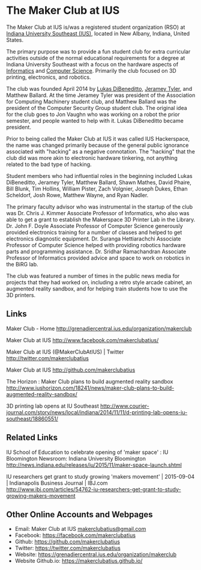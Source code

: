 # The Maker Club at IUS

The Maker Club at IUS is/was a registered student organization (RSO) at [Indiana University Southeast (IUS)](http://ius.edu/), located in New Albany, Indiana, United States.

The primary purpose was to provide a fun student club for extra curricular activities outside of the normal educational requirements for a degree at Indiana University Southeast with a focus on the hardware aspects of [Informatics](http://ius.edu/natural-sciences/programs/informatics/) and [Computer Science](http://ius.edu/natural-sciences/programs/computer-science/). Primarily the club focused on 3D printing, electronics, and robotics.

The club was founded April 2014 by [Lukas DiBeneditto](http://dibeneditto.com/), [Jeramey Tyler](http://linkedin.com/in/jeramey-tyler-a6441795), and Matthew Ballard. At the time Jeramey Tyler was president of the Association for Computing Machinery student club, and Matthew Ballard was the president of the Computer Security Group student club. The original idea for the club goes to Jon Vaughn who was working on a robot the prior semester, and people wanted to help with it. Lukas DiBeneditto became president.

Prior to being called the Maker Club at IUS it was called IUS Hackerspace, the name was changed primarily because of the general public ignorance associated with "hacking" as a negative connotation. The "hacking" that the club did was more akin to electronic hardware tinkering, not anything related to the bad type of hacking. 

Student members who had influential roles in the beginning included Lukas DiBeneditto, Jeramey Tyler, Matthew Ballard, Shawn Mathes, David Phaire, Bill Blunk, Tim Hollins, William Pister, Zach Volgnier, Joseph Dukes, Ethan Scheldorf, Josh Rowe, Matthew Wayne, and Ryan Nadler.

The primary faculty advisor who was instrumental in the startup of the club was Dr. Chris J. Kimmer Associate Professor of Informatics, who also was able to get a grant to establish the Makerspace 3D Printer Lab in the Library. Dr. John F. Doyle Associate Professor of Computer Science generously provided electronics training for a number of classes and helped to get electronics diagnostic equipment. Dr. Suranga Hettiarachchi Associate Professor of Computer Science helped with providing robotics hardware parts and programming assistance. Dr. Sridhar Ramachandran Associate Professor of Informatics provided advice and space to work on robotics in the BiRG lab.

The club was featured a number of times in the public news media for projects that they had worked on, including a retro style arcade cabinet, an augmented reality sandbox, and for helping train students how to use the 3D printers.


## Links

Maker Club - Home
http://grenadiercentral.ius.edu/organization/makerclub

Maker Club at IUS
http://www.facebook.com/makerclubatius/

Maker Club at IUS (@MakerClubAtIUS) | Twitter
http://twitter.com/makerclubatius

Maker Club at IUS
http://github.com/makerclubatius

The Horizon : Maker Club plans to build augmented reality sandbox
http://www.iushorizon.com/18241/news/maker-club-plans-to-build-augmented-reality-sandbox/

3D printing lab opens at IU Southeast
http://www.courier-journal.com/story/news/local/indiana/2014/11/11/d-printing-lab-opens-iu-southeast/18860551/


## Related Links

IU School of Education to celebrate opening of 'maker space' : IU Bloomington Newsroom: Indiana University Bloomington
http://news.indiana.edu/releases/iu/2015/11/maker-space-launch.shtml

IU researchers get grant to study growing 'makers movement' | 2015-09-04 | Indianapolis Business Journal | IBJ.com
http://www.ibj.com/articles/54762-iu-researchers-get-grant-to-study-growing-makers-movement

## Other Online Accounts and Webpages

* Email: Maker Club at IUS <makerclubatius@gmail.com>
* Facebook: https://facebook.com/makerclubatius
* Github: https://github.com/makerclubatius
* Twitter: https://twitter.com/makerclubatius
* Website: https://grenadiercentral.ius.edu/organization/makerclub
* Website Github.io: https://makerclubatius.github.io/

